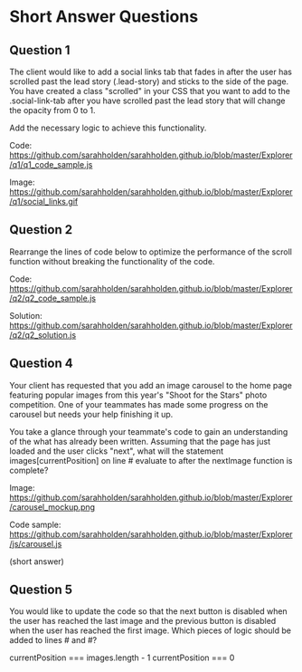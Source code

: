 # Short Answer Questions

## Question 1
The client would like to add a social links tab that fades in after the user has scrolled past the lead story (.lead-story) and sticks to the side of the page. You have created a class "scrolled" in your CSS that you want to add to the .social-link-tab after you have scrolled past the lead story that will change the opacity from 0 to 1.

Add the necessary logic to achieve this functionality.

Code: https://github.com/sarahholden/sarahholden.github.io/blob/master/Explorer/q1/q1_code_sample.js

Image: https://github.com/sarahholden/sarahholden.github.io/blob/master/Explorer/q1/social_links.gif



## Question 2
Rearrange the lines of code below to optimize the performance of the scroll function without breaking the functionality of the code.

Code: https://github.com/sarahholden/sarahholden.github.io/blob/master/Explorer/q2/q2_code_sample.js

Solution: https://github.com/sarahholden/sarahholden.github.io/blob/master/Explorer/q2/q2_solution.js


## Question 4
Your client has requested that you add an image carousel to the home page featuring popular images from this year's "Shoot for the Stars" photo competition. One of your teammates has made some progress on the carousel but needs your help finishing it up.

You take a glance through your teammate's code to gain an understanding of the what has already been written. Assuming that the page has just loaded and the user clicks "next", what will the statement images[currentPosition] on line # evaluate to after the nextImage function is complete?

Image: https://github.com/sarahholden/sarahholden.github.io/blob/master/Explorer/carousel_mockup.png

Code sample: https://github.com/sarahholden/sarahholden.github.io/blob/master/Explorer/js/carousel.js



(short answer)


## Question 5
You would like to update the code so that the next button is disabled when the user has reached the last image and the previous button is disabled when the user has reached the first image. Which pieces of logic should be added to lines # and #?

currentPosition === images.length - 1
currentPosition === 0

